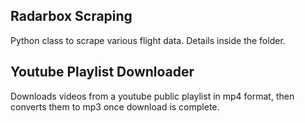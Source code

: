 ## Radarbox Scraping

Python class to scrape various flight data. Details inside the folder.

## Youtube Playlist Downloader

Downloads videos from a youtube public playlist in mp4 format, then converts them to mp3 once download is complete.
